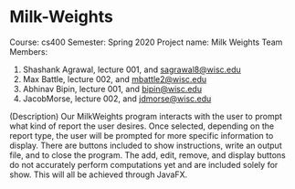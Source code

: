 # Milk-Weights


Course: cs400
Semester: Spring 2020
Project name: Milk Weights
Team Members:
1. Shashank Agrawal, lecture 001, and sagrawal8@wisc.edu
2. Max Battle, lecture 002, and mbattle2@wisc.edu
3. Abhinav Bipin, lecture 001, and bipin@wisc.edu
4. JacobMorse, lecture 002, and jdmorse@wisc.edu
 
(Description)
Our MilkWeights program interacts with the user to prompt what kind of report the user desires. Once selected, depending on the report type, the user will be prompted for more specific information to display. There are buttons included to show instructions, write an output file, and to close the program. The add, edit, remove, and display buttons do not accurately perform computations yet and are included solely for show. This will all be achieved through JavaFX. 
